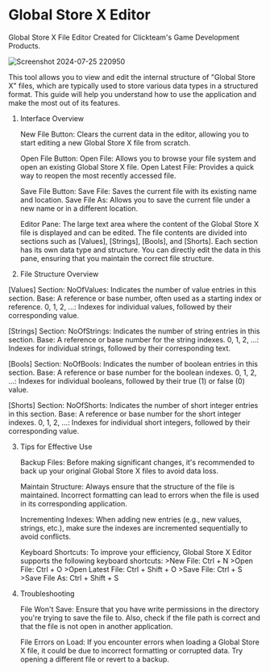 # Global Store X Editor
 Global Store X File Editor Created for Clickteam's Game Development Products.

![Screenshot 2024-07-25 220950](https://github.com/user-attachments/assets/6b423a6d-dd31-4f36-907b-54d6db8bfdc1)


This tool allows you to view and edit the internal structure of "Global Store X" files, which are typically used to store various data types in a structured format. This guide will help you understand how to use the application and make the most out of its features.

1. Interface Overview

	New File Button:
		Clears the current data in the editor, allowing you to start editing a new Global Store X file from scratch.

	Open File Button:
		Open File: Allows you to browse your file system and open an existing Global Store X file.
		Open Latest File: Provides a quick way to reopen the most recently accessed file.

	Save File Button:
		Save File: Saves the current file with its existing name and location.
		Save File As: Allows you to save the current file under a new name or in a different location.

	Editor Pane:
		The large text area where the content of the Global Store X file is displayed and can be edited. The file contents are divided into sections such as [Values], [Strings], [Bools], and [Shorts]. Each section has its own data type and structure. You can directly edit the data in this pane, ensuring that you maintain the correct file structure.

2. File Structure Overview

[Values] Section:
	NoOfValues: Indicates the number of value entries in this section.
	Base: A reference or base number, often used as a starting index or reference.
	0, 1, 2, ...: Indexes for individual values, followed by their corresponding value.

[Strings] Section:
	NoOfStrings: Indicates the number of string entries in this section.
	Base: A reference or base number for the string indexes.
	0, 1, 2, ...: Indexes for individual strings, followed by their corresponding text.

[Bools] Section:
	NoOfBools: Indicates the number of boolean entries in this section.
	Base: A reference or base number for the boolean indexes.
	0, 1, 2, ...: Indexes for individual booleans, followed by their true (1) or false (0) value.

[Shorts] Section:
	NoOfShorts: Indicates the number of short integer entries in this section.
	Base: A reference or base number for the short integer indexes.
	0, 1, 2, ...: Indexes for individual short integers, followed by their corresponding value.

3. Tips for Effective Use

	Backup Files:
		Before making significant changes, it's recommended to back up your original Global Store X files to avoid data loss.
	
	Maintain Structure:
		Always ensure that the structure of the file is maintained. Incorrect formatting can lead to errors when the file is used in its corresponding application.

	Incrementing Indexes:
		When adding new entries (e.g., new values, strings, etc.), make sure the indexes are incremented sequentially to avoid conflicts.

	Keyboard Shortcuts:
		To improve your efficiency, Global Store X Editor supports the following keyboard shortcuts:
			>New File: Ctrl + N
			>Open File: Ctrl + O
			>Open Latest File: Ctrl + Shift + O
			>Save File: Ctrl + S
			>Save File As: Ctrl + Shift + S

4. Troubleshooting

	File Won't Save:
		Ensure that you have write permissions in the directory you're trying to save the file to. Also, check if the file path is correct and that the file is not open in another application.

	File Errors on Load:
		If you encounter errors when loading a Global Store X file, it could be due to incorrect formatting or corrupted data. Try opening a different file or revert to a backup.


